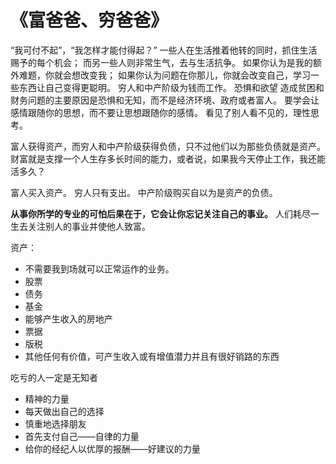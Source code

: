 # 《富爸爸、穷爸爸》

“我可付不起”，“我怎样才能付得起？”
一些人在生活推着他转的同时，抓住生活赐予的每个机会；
而另一些人则非常生气，去与生活抗争。
如果你认为是我的额外难题，你就会想改变我；
如果你认为问题在你那儿，你就会改变自己，学习一些东西让自己变得更聪明。
穷人和中产阶级为钱而工作。
恐惧和欲望
造成贫困和财务问题的主要原因是恐惧和无知，而不是经济环境、政府或者富人。
要学会让感情跟随你的思想，而不要让思想跟随你的感情。
看见了别人看不见的，理性思考。

富人获得资产，而穷人和中产阶级获得负债，只不过他们以为那些负债就是资产。
财富就是支撑一个人生存多长时间的能力，或者说，如果我今天停止工作，我还能活多久？

富人买入资产。
穷人只有支出。
中产阶级购买自以为是资产的负债。

**从事你所学的专业的可怕后果在于，它会让你忘记关注自己的事业。**
人们耗尽一生去关注别人的事业并使他人致富。

资产：
- 不需要我到场就可以正常运作的业务。
- 股票
- 债务
- 基金
- 能够产生收入的房地产
- 票据
- 版税
- 其他任何有价值，可产生收入或有增值潜力并且有很好销路的东西


吃亏的人一定是无知者
- 精神的力量
- 每天做出自己的选择
- 慎重地选择朋友
- 首先支付自己——自律的力量
- 给你的经纪人以优厚的报酬——好建议的力量

